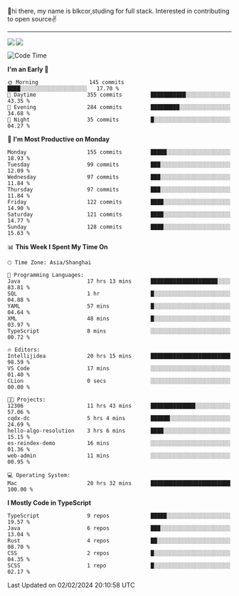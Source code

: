 👋hi there, my name is blkcor,studing for full stack.
Interested in contributing to open source✌️

<hr/>

![](https://github-readme-stats.vercel.app/api?username=blkcor)
<a href="https://github.com/blkcor/github-readme-stats">
    <img align="left" src="https://github-readme-stats.vercel.app/api/top-langs/?username=blkcor&hide=jupyter%20notebook,shaderlab,tex,c%23&langs_count=9" />
</a>


<!--START_SECTION:waka-->
![Code Time](http://img.shields.io/badge/Code%20Time-890%20hrs%204%20mins-blue)

**I'm an Early 🐤** 

```text
🌞 Morning                145 commits         ████░░░░░░░░░░░░░░░░░░░░░   17.70 % 
🌆 Daytime                355 commits         ███████████░░░░░░░░░░░░░░   43.35 % 
🌃 Evening                284 commits         █████████░░░░░░░░░░░░░░░░   34.68 % 
🌙 Night                  35 commits          █░░░░░░░░░░░░░░░░░░░░░░░░   04.27 % 
```
📅 **I'm Most Productive on Monday** 

```text
Monday                   155 commits         █████░░░░░░░░░░░░░░░░░░░░   18.93 % 
Tuesday                  99 commits          ███░░░░░░░░░░░░░░░░░░░░░░   12.09 % 
Wednesday                97 commits          ███░░░░░░░░░░░░░░░░░░░░░░   11.84 % 
Thursday                 97 commits          ███░░░░░░░░░░░░░░░░░░░░░░   11.84 % 
Friday                   122 commits         ████░░░░░░░░░░░░░░░░░░░░░   14.90 % 
Saturday                 121 commits         ████░░░░░░░░░░░░░░░░░░░░░   14.77 % 
Sunday                   128 commits         ████░░░░░░░░░░░░░░░░░░░░░   15.63 % 
```


📊 **This Week I Spent My Time On** 

```text
🕑︎ Time Zone: Asia/Shanghai

💬 Programming Languages: 
Java                     17 hrs 13 mins      █████████████████████░░░░   83.81 % 
SQL                      1 hr                █░░░░░░░░░░░░░░░░░░░░░░░░   04.88 % 
YAML                     57 mins             █░░░░░░░░░░░░░░░░░░░░░░░░   04.64 % 
XML                      48 mins             █░░░░░░░░░░░░░░░░░░░░░░░░   03.97 % 
TypeScript               8 mins              ░░░░░░░░░░░░░░░░░░░░░░░░░   00.72 % 

🔥 Editors: 
Intellijidea             20 hrs 15 mins      █████████████████████████   98.59 % 
VS Code                  17 mins             ░░░░░░░░░░░░░░░░░░░░░░░░░   01.40 % 
CLion                    0 secs              ░░░░░░░░░░░░░░░░░░░░░░░░░   00.00 % 

🐱‍💻 Projects: 
12306                    11 hrs 43 mins      ██████████████░░░░░░░░░░░   57.06 % 
cqdx-dc                  5 hrs 4 mins        ██████░░░░░░░░░░░░░░░░░░░   24.69 % 
hello-algo-resolution    3 hrs 6 mins        ████░░░░░░░░░░░░░░░░░░░░░   15.15 % 
es-reindex-demo          16 mins             ░░░░░░░░░░░░░░░░░░░░░░░░░   01.36 % 
web-admin                11 mins             ░░░░░░░░░░░░░░░░░░░░░░░░░   00.95 % 

💻 Operating System: 
Mac                      20 hrs 32 mins      █████████████████████████   100.00 % 
```

**I Mostly Code in TypeScript** 

```text
TypeScript               9 repos             █████░░░░░░░░░░░░░░░░░░░░   19.57 % 
Java                     6 repos             ███░░░░░░░░░░░░░░░░░░░░░░   13.04 % 
Rust                     4 repos             ██░░░░░░░░░░░░░░░░░░░░░░░   08.70 % 
CSS                      2 repos             █░░░░░░░░░░░░░░░░░░░░░░░░   04.35 % 
SCSS                     1 repo              █░░░░░░░░░░░░░░░░░░░░░░░░   02.17 % 
```




 Last Updated on 02/02/2024 20:10:58 UTC
<!--END_SECTION:waka-->


